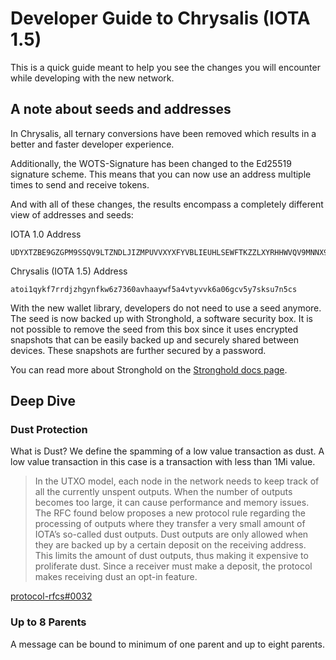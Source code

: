 # Developer Guide to Chrysalis (IOTA 1.5)

This is a quick guide meant to help you see the changes you will encounter while developing with the new network.

## A note about seeds and addresses

In Chrysalis, all ternary conversions have been removed which results in a better and faster developer experience.

Additionally, the WOTS-Signature has been changed to the Ed25519 signature scheme. This means that you can now use an address multiple times to send and receive tokens. 

And with all of these changes, the results encompass a completely different view of addresses and seeds:

IOTA 1.0 Address

```bash=
UDYXTZBE9GZGPM9SSQV9LTZNDLJIZMPUVVXYXFYVBLIEUHLSEWFTKZZLXYRHHWVQV9MNNX9KZC9D9UZWZRGJMIGPDW
```

Chrysalis (IOTA 1.5) Address

```bash=
atoi1qykf7rrdjzhgynfkw6z7360avhaaywf5a4vtyvvk6a06gcv5y7sksu7n5cs
```

With the new wallet library, developers do not need to use a seed anymore. The seed is now backed up with Stronghold, a software security box. It is not possible to remove the seed from this box since it uses encrypted snapshots that can be easily backed up and securely shared between devices. These snapshots are further secured by a password.

You can read more about Stronghold on the [Stronghold docs page](https://stronghold.docs.iota.org).


## Deep Dive

### Dust Protection
What is Dust? We define the spamming of a low value transaction as dust. A low value transaction in this case is a transaction with less than 1Mi value.

> In the UTXO model, each node in the network needs to keep track of all the currently unspent outputs. When the number of outputs becomes too large, it can cause performance and memory issues. The RFC found below proposes a new protocol rule regarding the processing of outputs where they transfer a very small amount of IOTA’s so-called dust outputs. Dust outputs are only allowed when they are backed up by a certain deposit on the receiving address. This limits the amount of dust outputs, thus making it expensive to proliferate dust. Since a receiver must make a deposit, the protocol makes receiving dust an opt-in feature.

[protocol-rfcs#0032](https://github.com/iotaledger/protocol-rfcs/pull/32)

### Up to 8 Parents
A message can be bound to minimum of one parent and up to eight parents.

